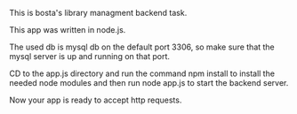 
This is bosta's library managment backend task.

This app was written in node.js.

The used db is mysql db on the default port 3306, so make sure that the mysql server is up and running on that port.

CD to the app.js directory and run the command npm install to install the needed node modules and then run node app.js to start the backend server.

Now your app is ready to accept http requests.
